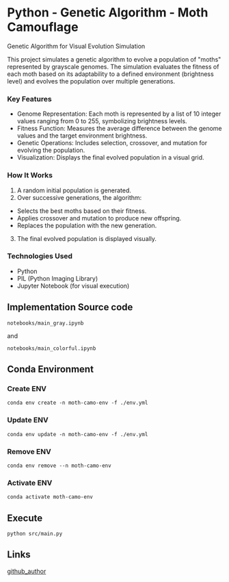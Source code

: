# Python - Genetic Algorithm - Moth Camouflage

Genetic Algorithm for Visual Evolution Simulation

This project simulates a genetic algorithm to evolve a population of "moths" represented by grayscale genomes. The simulation evaluates the fitness of each moth based on its adaptability to a defined environment (brightness level) and evolves the population over multiple generations.

### Key Features
- Genome Representation: Each moth is represented by a list of 10 integer values ranging from 0 to 255, symbolizing brightness levels.
- Fitness Function: Measures the average difference between the genome values and the target environment brightness.
- Genetic Operations: Includes selection, crossover, and mutation for evolving the population.
- Visualization: Displays the final evolved population in a visual grid.

### How It Works
1) A random initial population is generated.
2) Over successive generations, the algorithm:
- Selects the best moths based on their fitness.
- Applies crossover and mutation to produce new offspring.
- Replaces the population with the new generation.
3) The final evolved population is displayed visually.

### Technologies Used
- Python
- PIL (Python Imaging Library)
- Jupyter Notebook (for visual execution)


## Implementation Source code

``` notebooks/main_gray.ipynb ```

and

``` notebooks/main_colorful.ipynb ```


## Conda Environment

### Create ENV

``` conda env create -n moth-camo-env -f ./env.yml ```

### Update ENV

``` conda env update -n moth-camo-env -f ./env.yml ```

### Remove ENV

``` conda env remove --n moth-camo-env ```

### Activate ENV

``` conda activate moth-camo-env ```

## Execute

``` python src/main.py ```


## Links

[github_author](https://github.com/Diegoomal)

<!-- 
[tutorial](https://www.youtube.com/watch?v=XP2sFzp2Rig)
[source_code](https://github.com/argonautcode/genetic-moth/blob/main/GeneticMoth.pde)
-->